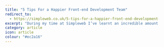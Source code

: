 ```yaml
---
title: "5 Tips For a Happier Front-end Development Team"
redirect_to:
  - https://simpleweb.co.uk/5-tips-for-a-happier-front-end-development-team/
excerpt: "During my time at Simpleweb I’ve learnt an incredible amount of tools, techniques, practices and general front-end development knowledge. In this article I’d like to share just a few of the things I’ve learnt that will hopefully make your front-end work easier, more productive or just all-round more enjoyable."
category: article
icon: article
colour: "#ec2a16"
---
```

